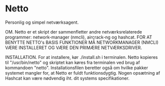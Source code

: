 # Netto
Personlig og simpel netværksagent.

OM.
Netto er et skript der sammenfletter andre netværksrelaterede programmer: network-manager (nmcli), aircrack-ng og hashcat.
FOR AT BENYTTE NETTO's BASIS FUNKTIONER MÅ NETWORKMANAGER (NMCLI) VÆRE INSTALLERET OG VÆRE DEN PRIMÆRE NETVÆRKSDRIVER.

INSTALLATION.
For at installere, kør ./install.sh i terminalen. Netto kopieres til "/usr/bin/netto" og skriptet kan køres fra terminalen ved brug af kommandoen "netto".
Installationsfilen beretter også om hvilke pakker systemet mangler for, at Netto er fuldt funktionsdygtig. Nogen opsætning af Hashcat kan være nødvendig iht. dit
systems specifikationer.
